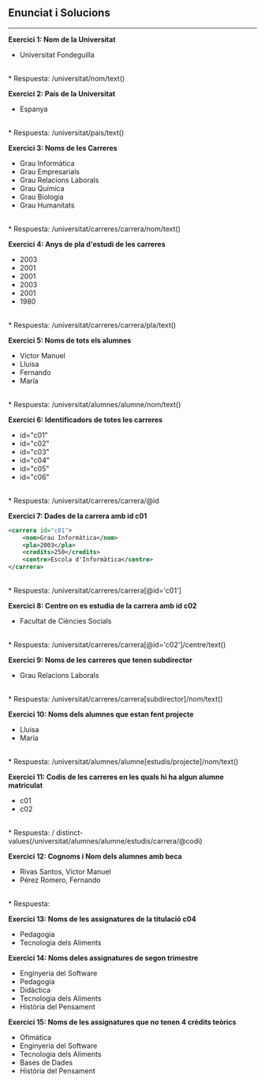 ## Enunciat i Solucions


---


**Exercici 1: Nom de la Universitat**
- Universitat Fondeguilla
<br>
    * Respuesta:
    /universitat/nom/text()
<br>

**Exercici 2: País de la Universitat**
- Espanya
<br>
    * Respuesta:
    /universitat/pais/text()
<br>

**Exercici 3: Noms de les Carreres**
- Grau Informàtica
- Grau Empresarials
- Grau Relacions Laborals
- Grau Química
- Grau Biologia
- Grau Humanitats
<br>
    * Respuesta:
    /universitat/carreres/carrera/nom/text()
<br>

**Exercici 4: Anys de pla d'estudi de les carreres**
- 2003
- 2001
- 2001
- 2003
- 2001
- 1980
<br>
    * Respuesta:
    /universitat/carreres/carrera/pla/text()
<br>

**Exercici 5: Noms de tots els alumnes**
- Víctor Manuel
- Lluisa
- Fernando
- María
<br>
    * Respuesta:
    /universitat/alumnes/alumne/nom/text()
<br>

**Exercici 6: Identificadors de totes les carreres**
- id="c01"
- id="c02"
- id="c03"
- id="c04"
- id="c05"
- id="c06"
<br>
    * Respuesta:
    /universitat/carreres/carrera/@id
<br>   

**Exercici 7: Dades de la carrera amb id c01**
```xml
<carrera id="c01">
    <nom>Grau Informàtica</nom>
    <pla>2003</pla>
    <credits>250</credits>
    <centre>Escola d'Informàtica</centre>
</carrera>
```
<br>
    * Respuesta:
    /universitat/carreres/carrera[@id='c01']
<br>

**Exercici 8: Centre on es estudia de la carrera amb id c02**
- Facultat de Ciències Socials
<br>
    * Respuesta:
    /universitat/carreres/carrera[@id='c02']/centre/text()
<br>

**Exercici 9: Noms de les carreres que tenen subdirector**
- Grau Relacions Laborals
<br>
    * Respuesta:
    /universitat/carreres/carrera[subdirector]/nom/text()
<br>

**Exercici 10: Noms dels alumnes que estan fent projecte**
- Lluisa
- María
<br>
    * Respuesta:
    /universitat/alumnes/alumne[estudis/projecte]/nom/text()
<br>    

**Exercici 11: Codis de les carreres en les quals hi ha algun alumne matriculat**
- c01
- c02
<br>
    * Respuesta:
    /
    <!--Este también funciona, pero solo en xpath 2.0-->
    distinct-values(/universitat/alumnes/alumne/estudis/carrera/@codi)
<br>

**Exercici 12: Cognoms i Nom dels alumnes amb beca**
- Rivas Santos, Víctor Manuel
- Pérez Romero, Fernando
<br>
    * Respuesta:
    

**Exercici 13: Noms de les assignatures de la titulació c04**
- Pedagogia
- Tecnologia dels Aliments

**Exercici 14: Noms deles assignatures de segon trimestre**
- Enginyeria del Software
- Pedagogia
- Didàctica
- Tecnologia dels Aliments
- Història del Pensament

**Exercici 15: Noms de les assignatures que no tenen 4 crèdits teòrics**
- Ofimàtica
- Enginyeria del Software
- Tecnologia dels Aliments
- Bases de Dades
- Història del Pensament

